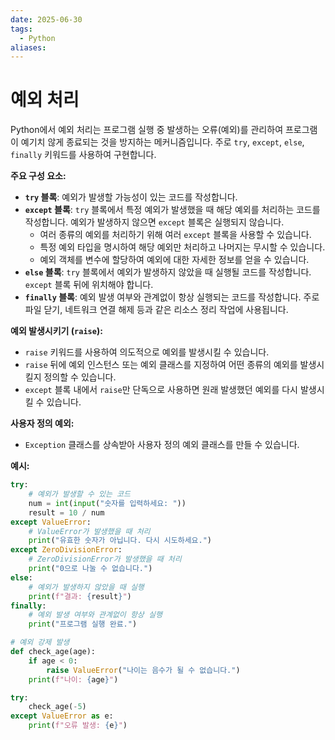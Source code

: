 ```yaml
---
date: 2025-06-30
tags:
  - Python
aliases:
---
```


# 예외 처리

Python에서 예외 처리는 프로그램 실행 중 발생하는 오류(예외)를 관리하여 프로그램이 예기치 않게 종료되는 것을 방지하는 메커니즘입니다. 주로 `try`, `except`, `else`, `finally` 키워드를 사용하여 구현합니다.

**주요 구성 요소:**

*   **`try` 블록**: 예외가 발생할 가능성이 있는 코드를 작성합니다.
*   **`except` 블록**: `try` 블록에서 특정 예외가 발생했을 때 해당 예외를 처리하는 코드를 작성합니다. 예외가 발생하지 않으면 `except` 블록은 실행되지 않습니다.
    *   여러 종류의 예외를 처리하기 위해 여러 `except` 블록을 사용할 수 있습니다.
    *   특정 예외 타입을 명시하여 해당 예외만 처리하고 나머지는 무시할 수 있습니다.
    *   예외 객체를 변수에 할당하여 예외에 대한 자세한 정보를 얻을 수 있습니다.
*   **`else` 블록**: `try` 블록에서 예외가 발생하지 않았을 때 실행될 코드를 작성합니다. `except` 블록 뒤에 위치해야 합니다.
*   **`finally` 블록**: 예외 발생 여부와 관계없이 항상 실행되는 코드를 작성합니다. 주로 파일 닫기, 네트워크 연결 해제 등과 같은 리소스 정리 작업에 사용됩니다.

**예외 발생시키기 (`raise`):**

*   `raise` 키워드를 사용하여 의도적으로 예외를 발생시킬 수 있습니다.
*   `raise` 뒤에 예외 인스턴스 또는 예외 클래스를 지정하여 어떤 종류의 예외를 발생시킬지 정의할 수 있습니다.
*   `except` 블록 내에서 `raise`만 단독으로 사용하면 원래 발생했던 예외를 다시 발생시킬 수 있습니다.

**사용자 정의 예외:**

*   `Exception` 클래스를 상속받아 사용자 정의 예외 클래스를 만들 수 있습니다.

**예시:**

```python
try:
    # 예외가 발생할 수 있는 코드
    num = int(input("숫자를 입력하세요: "))
    result = 10 / num
except ValueError:
    # ValueError가 발생했을 때 처리
    print("유효한 숫자가 아닙니다. 다시 시도하세요.")
except ZeroDivisionError:
    # ZeroDivisionError가 발생했을 때 처리
    print("0으로 나눌 수 없습니다.")
else:
    # 예외가 발생하지 않았을 때 실행
    print(f"결과: {result}")
finally:
    # 예외 발생 여부와 관계없이 항상 실행
    print("프로그램 실행 완료.")

# 예외 강제 발생
def check_age(age):
    if age < 0:
        raise ValueError("나이는 음수가 될 수 없습니다.")
    print(f"나이: {age}")

try:
    check_age(-5)
except ValueError as e:
    print(f"오류 발생: {e}")
```